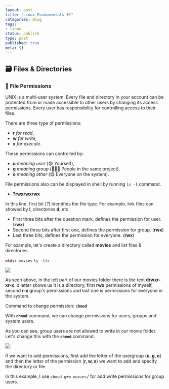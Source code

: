 ```yaml
---
layout: post
title: "Linux Fundamentals #1"
categories: Blog
tags:
- linux
status: publish
type: post
published: true
meta: {}
---
```


## 🗃 Files & Directories

### 🏹 File Permissions

UNIX is a multi-user system. Every file and directory in your account can be protected from or made accessible to other users by changing its access permissions. Every user has responsibility for controlling access to their files. 

There are three type of permissions:
- **r** _for read_,
- **w** _for write_,
- **x** _for execute_. 

These permissions can controlled by:
- **u** _meaning user_ (😎 Yourself),
- **g** _meaning group_ (🧑‍🤝‍🧑 People in the same project),
- **o** _meaning other_ (😋 Everyone on the system).

File permissions also can be displayed in shell by running `ls -l` command.

- **?rwxrwxrwx**

In this line, first bit (_?_) identifies the file type. For example, link files can showed by **l**, directories **d**, etc. 

- First three bits after the question mark, defines the permission for user. (**rwx**)
- Second three bits after first one, defines the permission for group. (**rwx**)
- Last three bits, defines the permission for everyone. (**rwx**)

For example, let's create a directory called **movies** and list files & directories.

`mkdir movies` 
`ls -ltr` 

<img src="/images/linux-commands-image-one.png" align="center">

As seen above, in the left part of our movies folder there is the text **drwxr-xr-x**. _d_ letter shows us it is a directory, first **rwx** permissions of myself, second **r-x** group's permissions and last one is permissions for everyone in the system. 

Command to change permission: **`chmod`**

With **`chmod`** command, we can change permissions for users, groups and system users. 

As you can see, group users are not allowed to write in our movie folder. Let's change this with the **`chmod`** command.

<img src="/images/linux-commands-image-two.png" align="center">

If we want to add permissions, first add the letter of the usergroup (**u, g, o**) and then the letter of the permission (**r, w, x**) we want to add and specify the directory or file. 

In this example, I use `chmod g+w movies/` for add write permissions for group users.
